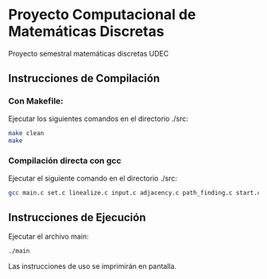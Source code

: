# Proyecto Computacional de Matemáticas Discretas
Proyecto semestral matemáticas discretas UDEC
## Instrucciones de Compilación
### Con Makefile:
Ejecutar los siguientes comandos en el directorio ./src:
```bash
make clean
make
```

### Compilación directa con gcc
Ejecutar el siguiente comando en el directorio  ./src:
```bash
gcc main.c set.c linealize.c input.c adjacency.c path_finding.c start.c -o main
```

## Instrucciones de Ejecución
Ejecutar el archivo main:
```bash
./main
```
Las instrucciones de uso se imprimirán en pantalla.
